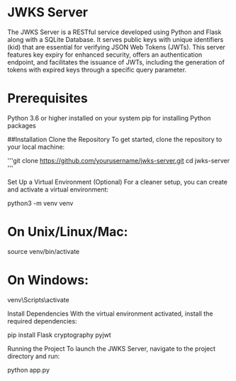 # JWKS Server
The JWKS Server is a RESTful service developed using Python and Flask along with a SQLite Database. It serves public keys with unique identifiers (kid) that are essential for verifying JSON Web Tokens (JWTs). This server features key expiry for enhanced security, offers an authentication endpoint, and facilitates the issuance of JWTs, including the generation of tokens with expired keys through a specific query parameter.

# Prerequisites
Python 3.6 or higher installed on your system
pip for installing Python packages


##Installation
Clone the Repository
To get started, clone the repository to your local machine:

'''git clone https://github.com/yourusername/jwks-server.git
cd jwks-server
'''

Set Up a Virtual Environment (Optional)
For a cleaner setup, you can create and activate a virtual environment:

python3 -m venv venv
# On Unix/Linux/Mac:
source venv/bin/activate
# On Windows:
venv\Scripts\activate

Install Dependencies
With the virtual environment activated, install the required dependencies:

pip install Flask cryptography pyjwt


Running the Project
To launch the JWKS Server, navigate to the project directory and run:

python app.py
